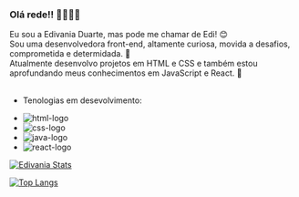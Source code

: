 ### Olá rede!! 👋📝🌻🦋 

Eu sou a Edivania Duarte, mas pode me chamar de Edi! 😊
<br>
Sou uma desenvolvedora front-end, altamente curiosa, movida a desafios, comprometida e determidada. 🎯
<br>
Atualmente desenvolvo projetos em HTML e CSS e também estou aprofundando meus conhecimentos em JavaScript e React. :rocket:
<br>
<br> 
 * Tenologias em desevolvimento:
- <img src="https://img.shields.io/badge/HTML5-E34F26?style=for-the-badge&logo=html5&logoColor=white" alt="html-logo"/>
- <img src="https://img.shields.io/badge/CSS-239120?&style=for-the-badge&logo=css3&logoColor=white" alt="css-logo"/>
- <img src="https://img.shields.io/badge/JavaScript-F7DF1E?style=for-the-badge&logo=javascript&logoColor=black" alt="java-logo"/>
-  <img src="https://img.shields.io/badge/react%20os-0088CC?style=for-the-badge&logo=reactos&logoColor=white" alt="react-logo"/>





[![Edivania Stats](https://github-readme-stats.vercel.app/api?username=Edivania88Duarte)](https://github.com/anuraghazra/github-readme-stats)


[![Top Langs](https://github-readme-stats.vercel.app/api/top-langs/?username=Edivania88Duarte)](https://github.com/anuraghazra/github-readme-stats)
